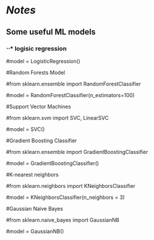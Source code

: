 # **_Notes_**

## Some useful ML models

### ⋅⋅* logisic regression

#model = LogisticRegression()

#Random Forests Model

#from sklearn.ensemble import RandomForestClassifier

#model = RandomForestClassifier(n_estimators=100)

#Support Vector Machines

#from sklearn.svm import SVC, LinearSVC

#model = SVC()

#Gradient Boosting Classifier

#from sklearn.ensemble import GradientBoostingClassifier

#model = GradientBoostingClassifier()

#K-nearest neighbors

#from sklearn.neighbors import KNeighborsClassifier

#model = KNeighborsClassifier(n_neighbors = 3)

#Gaussian Naive Bayes

#from sklearn.naive_bayes import GaussianNB

#model = GaussianNB()

